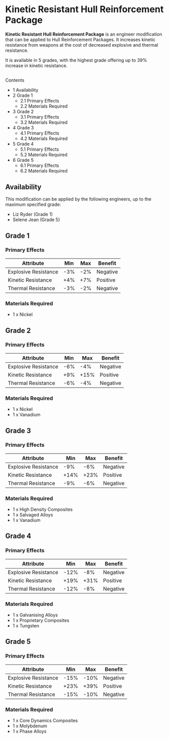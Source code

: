 # Kinetic Resistant Hull Reinforcement Package
**Kinetic Resistant Hull Reinforcement Package** is an engineer modification that can be applied to Hull Reinforcement Packages. It increases kinetic resistance from weapons at the cost of decreased explosive and thermal resistance.

It is available in 5 grades, with the highest grade offering up to 39% increase in kinetic resistance.

## 

Contents

- 1 Availability
- 2 Grade 1
    - 2.1 Primary Effects
    - 2.2 Materials Required
- 3 Grade 2
    - 3.1 Primary Effects
    - 3.2 Materials Required
- 4 Grade 3
    - 4.1 Primary Effects
    - 4.2 Materials Required
- 5 Grade 4
    - 5.1 Primary Effects
    - 5.2 Materials Required
- 6 Grade 5
    - 6.1 Primary Effects
    - 6.2 Materials Required

## Availability

This modification can be applied by the following engineers, up to the maximum specified grade:

- Liz Ryder (Grade 1)
- Selene Jean (Grade 5)

## Grade 1

### Primary Effects

| Attribute | Min | Max | Benefit |
| --- | --- | --- | --- |
| Explosive Resistance | -3% | -2% | Negative |
| Kinetic Resistance | +4% | +7% | Positive |
| Thermal Resistance | -3% | -2% | Negative |

### Materials Required

- 1 x Nickel

## Grade 2

### Primary Effects

| Attribute | Min | Max | Benefit |
| --- | --- | --- | --- |
| Explosive Resistance | -6% | -4% | Negative |
| Kinetic Resistance | +9% | +15% | Positive |
| Thermal Resistance | -6% | -4% | Negative |

### Materials Required

- 1 x Nickel
- 1 x Vanadium

## Grade 3

### Primary Effects

| Attribute | Min | Max | Benefit |
| --- | --- | --- | --- |
| Explosive Resistance | -9% | -6% | Negative |
| Kinetic Resistance | +14% | +23% | Positive |
| Thermal Resistance | -9% | -6% | Negative |

### Materials Required

- 1 x High Density Composites
- 1 x Salvaged Alloys
- 1 x Vanadium

## Grade 4

### Primary Effects

| Attribute | Min | Max | Benefit |
| --- | --- | --- | --- |
| Explosive Resistance | -12% | -8% | Negative |
| Kinetic Resistance | +19% | +31% | Positive |
| Thermal Resistance | -12% | -8% | Negative |

### Materials Required

- 1 x Galvanising Alloys
- 1 x Proprietary Composites
- 1 x Tungsten

## Grade 5

### Primary Effects

| Attribute | Min | Max | Benefit |
| --- | --- | --- | --- |
| Explosive Resistance | -15% | -10% | Negative |
| Kinetic Resistance | +23% | +39% | Positive |
| Thermal Resistance | -15% | -10% | Negative |

### Materials Required

- 1 x Core Dynamics Composites
- 1 x Molybdenum
- 1 x Phase Alloys